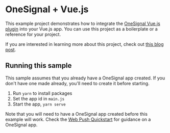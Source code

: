 # OneSignal + Vue.js

This example project demonstrates how to integrate the [OneSignal Vue.js plugin](https://www.npmjs.com/package/onesignal-vue) into your Vue.js app. You can use this project as a boilerplate or a reference for your project.

If you are interested in learning more about this project, check out [this blog post](#link).

## Running this sample

This sample assumes that you already have a OneSignal app created. If you don't have one made already, you'll need to create it before starting.

1. Run `yarn` to install packages
2. Set the app id in `main.js`
3. Start the app, `yarn serve`

Note that you will need to have a OneSignal app created before this example will work. Check the [Web Push Quickstart](https://documentation.onesignal.com/docs/web-push-quickstart#step-1-choose-integration) for guidance on a OneSignal app.
